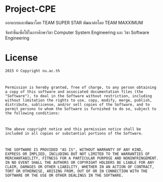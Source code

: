 # Project-CPE

  ออกแบบและพัฒนาโดย  TEAM SUPER STAR
  พัฒนาต่อโดย  TEAM MAXXIMUM
  
  จัดทำขึ้นเพื่อใช้ในการศึกษาวิชา Computer System Engineering และ วิชา Software Engineering
  
  
# License
<code>2015 © Copyright nu.ac.th

Permission is hereby granted, free of charge, to any person obtaining a copy
of this software and associated documentation files (the "Software"), to deal
in the Software without restriction, including without limitation the rights
to use, copy, modify, merge, publish, distribute, sublicense, and/or sell
copies of the Software, and to permit persons to whom the Software is
furnished to do so, subject to the following conditions:

The above copyright notice and this permission notice shall be included in
all copies or substantial portions of the Software.

THE SOFTWARE IS PROVIDED "AS IS", WITHOUT WARRANTY OF ANY KIND, EXPRESS OR
IMPLIED, INCLUDING BUT NOT LIMITED TO THE WARRANTIES OF MERCHANTABILITY,
FITNESS FOR A PARTICULAR PURPOSE AND NONINFRINGEMENT. IN NO EVENT SHALL THE
AUTHORS OR COPYRIGHT HOLDERS BE LIABLE FOR ANY CLAIM, DAMAGES OR OTHER
LIABILITY, WHETHER IN AN ACTION OF CONTRACT, TORT OR OTHERWISE, ARISING FROM,
OUT OF OR IN CONNECTION WITH THE SOFTWARE OR THE USE OR OTHER DEALINGS IN
THE SOFTWARE.
</code>
